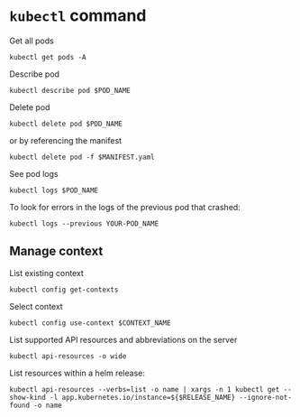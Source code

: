 # `kubectl` command

Get all pods
```shell
kubectl get pods -A
```

Describe pod
```shell
kubectl describe pod $POD_NAME
```

Delete pod
```shell
kubectl delete pod $POD_NAME
```
or by referencing the manifest
```shell
kubectl delete pod -f $MANIFEST.yaml
```



See pod logs
```shell
kubectl logs $POD_NAME
```

To look for errors in the logs of the previous pod that crashed:
```shell
kubectl logs --previous YOUR-POD_NAME
```

##  Manage context

List existing context
```shell
kubectl config get-contexts
```

Select context
```shell
kubectl config use-context $CONTEXT_NAME
```

List supported API resources and abbreviations on the server
```shell
kubectl api-resources -o wide
```

List resources within a helm release:
```shell
kubectl api-resources --verbs=list -o name | xargs -n 1 kubectl get --show-kind -l app.kubernetes.io/instance=${$RELEASE_NAME} --ignore-not-found -o name
```

